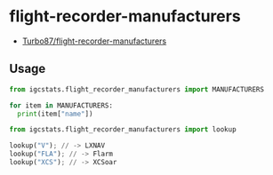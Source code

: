 # flight-recorder-manufacturers

- [Turbo87/flight-recorder-manufacturers](https://github.com/Turbo87/flight-recorder-manufacturers)

## Usage

```py
from igcstats.flight_recorder_manufacturers import MANUFACTURERS

for item in MANUFACTURERS:
  print(item["name"])
```

```py
from igcstats.flight_recorder_manufacturers import lookup

lookup("V"); // -> LXNAV
lookup("FLA"); // -> Flarm
lookup("XCS"); // -> XCSoar
```

